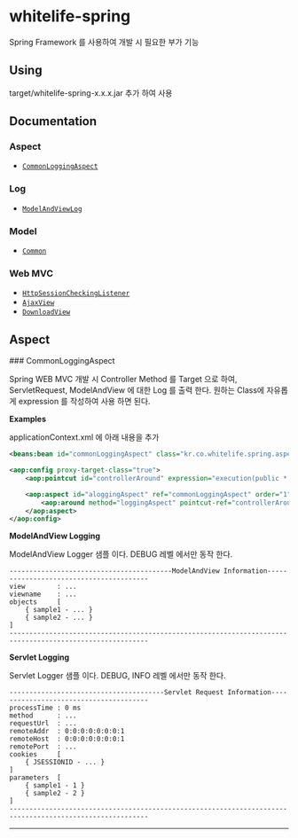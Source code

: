 # whitelife-spring

Spring Framework 를 사용하여 개발 시 필요한 부가 기능


## Using

target/whitelife-spring-x.x.x.jar 추가 하여 사용


## Documentation

### Aspect
- [`CommonLoggingAspect`](#CommonLoggingAspect)

### Log
- [`ModelAndViewLog`](#ModelAndViewLog)

### Model
- [`Common`](#Common)

### Web MVC
- [`HttpSessionCheckingListener`](#HttpSessionCheckingListener)
- [`AjaxView`](#AjaxView)
- [`DownloadView`](#DownloadView)


## Aspect

<a name="CommonLoggingAspect" />
### CommonLoggingAspect

Spring WEB MVC 개발 시 Controller Method 를 Target 으로 하여, ServletRequest, ModelAndView 에 대한 Log 를 출력 한다. 원하는 Class에 자유롭게 expression 를 작성하여 사용 하면 된다.

__Examples__

applicationContext.xml 에 아래 내용을 추가

```xml
<beans:bean id="commonLoggingAspect" class="kr.co.whitelife.spring.aspect.logging.CommonLoggingAspect" />

<aop:config proxy-target-class="true">
	<aop:pointcut id="controllerAround" expression="execution(public * *..*Controller.*(..))"/>

	<aop:aspect id="aloggingAspect" ref="commonLoggingAspect" order="1">
		<aop:around method="loggingAspect" pointcut-ref="controllerAround"/>
	</aop:aspect>
</aop:config>
```


__ModelAndView Logging__

ModelAndView Logger 샘플 이다. DEBUG 레벨 에서만 동작 한다.

```
-----------------------------------------ModelAndView Information----------------------------------------
view        : ...
viewname    : ...
objects     [
    { sample1 - ... }
    { sample2 - ... }
]
---------------------------------------------------------------------------------------------------------
```


__Servlet Logging__

Servlet Logger 샘플 이다. DEBUG, INFO 레벨 에서만 동작 한다.

```
---------------------------------------Servlet Request Information---------------------------------------
processTime : 0 ms
method      : ...
requestUrl  : ...
remoteAddr  : 0:0:0:0:0:0:0:1
remoteHost  : 0:0:0:0:0:0:0:1
remotePort  : ...
cookies     [
    { JSESSIONID - ... }
]
parameters  [
    { sample1 - 1 }
    { sample2 - 2 }
]
---------------------------------------------------------------------------------------------------------
```

---------------------------------------